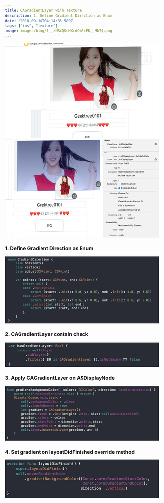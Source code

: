 ```yaml
---
title: CAGradientLayer with Texture
description: 1. Define Gradient Direction as Enum
date: '2018-09-16T04:14:35.589Z'
tags: ["ios", "texture"]
image: images/blog/1__zNSdQScHXrdObEcEK__Mb7Q.png
---
```


![](/images/blog/1__zNSdQScHXrdObEcEK__Mb7Q.png)
![](/images/blog/1__RgS__enqmbmsi7ko90Ox__yA.png)

### 1\. Define Gradient Direction as Enum

![](/images/blog/1__MkwSzh30VBsNVSun4boozw.png)

### 2\. CAGradientLayer contain check

![](/images/blog/1__KHXrV5mzNPnTWm9D2SElqQ.png)

### 3\. Apply CAGradientLayer on ASDisplayNode

![](/images/blog/1__Vm2zJAjoaPjC6Qby4bHyUA.png)

### 4\. Set gradient on layoutDidFinished override method

![](/images/blog/1__k5lL1tZW6juWtEWETYGLSQ.png)